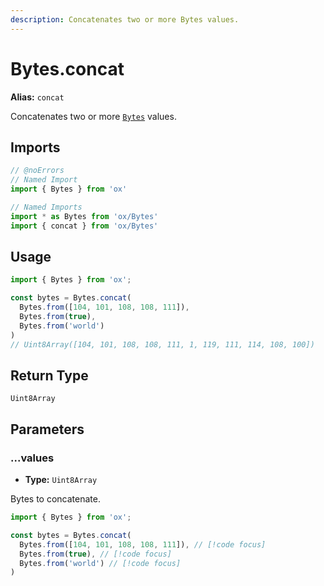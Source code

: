 ```yaml
---
description: Concatenates two or more Bytes values.
---
```


# Bytes.concat 

**Alias:** `concat`

Concatenates two or more [`Bytes`](/api/bytes) values.

## Imports

```ts twoslash
// @noErrors
// Named Import 
import { Bytes } from 'ox'

// Named Imports
import * as Bytes from 'ox/Bytes'
import { concat } from 'ox/Bytes'
```

## Usage

```ts twoslash
import { Bytes } from 'ox';

const bytes = Bytes.concat(
  Bytes.from([104, 101, 108, 108, 111]), 
  Bytes.from(true), 
  Bytes.from('world')
)
// Uint8Array([104, 101, 108, 108, 111, 1, 119, 111, 114, 108, 100])
```

## Return Type

`Uint8Array`

## Parameters

### ...values

- **Type:** `Uint8Array`

Bytes to concatenate.

```ts twoslash
import { Bytes } from 'ox';

const bytes = Bytes.concat(
  Bytes.from([104, 101, 108, 108, 111]), // [!code focus]
  Bytes.from(true), // [!code focus]
  Bytes.from('world') // [!code focus]
)
```
